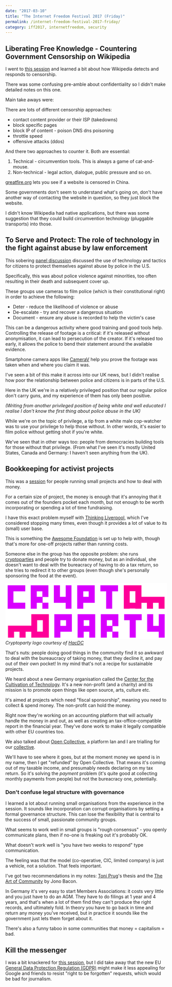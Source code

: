 ```yaml
---
date: "2017-03-10"
title: "The Internet Freedom Festival 2017 (Friday)"
permalink: /internet-freedom-festival-2017-friday/
category: iff2017, internetfreedom, security
---
```


## Liberating Free Knowledge - Countering Government Censorship on Wikipedia

I went to [this session][wikipedia-censorship-session] and learned a bit about how Wikipedia detects and responds to censorship.

There was some confusing pre-amble about confidentiality so I didn't make detailed notes on this one.

Main take aways were:

There are lots of different censorship approaches:

- contact content provider or their ISP (takedowns)
- block specific pages
- block IP of content - poison DNS dns poisoning
- throttle speed
- offensive attacks (ddos)

And there two approaches to counter it. Both are essential:

1. Technical - circumvention tools. This is always a game of cat-and-mouse.
2. Non-technical - legal action, dialogue, public pressure and so on.

[greatfire.org][greatfire] lets you see if a website is censored in China.

Some governments don't seem to understand what's going on, don't have another way of contacting the website in question, so they just block the website.

I didn't know Wikipedia had native applications, but there was some suggestion that they could build circumvention technology (pluggable transports) into those.

[wikipedia-censorship-session]: https://internetfreedomfestival.org/wiki/index.php/Liberating_Free_Knowledge_-_Countering_Government_Censorship_on_Wikipedia
[greatfire]: https://greatfire.org/

## To Serve and Protect: The role of technology in the fight against abuse by law enforcement

This sobering [panel discussion][serve-and-protect-session] discussed the use of technology and tactics for citizens to protect themselves against abuse by police in the U.S.

Specifically, this was about police violence against minorities, too often resulting in their death and subsequent cover up.

These groups use cameras to film police (which is their constitutional right) in order to achieve the following:

- Deter - reduce the likelihood of violence or abuse
- De-escalate - try and recover a dangerous situation
- Document - ensure any abuse is recorded to help the victim's case

This can be a dangerous activity where good training and good tools help. Controlling the release of footage is a critical: if it's released without anonymisation, it can lead to persecution of the creator. If it's released too early, it allows the police to bend their statement around the available evidence.

Smartphone camera apps like [CameraV][camerav] help you prove the footage was taken when and where you claim it was.

I've seen a bit of this make it across into our UK news, but I didn't realise how poor the relationship between police and citizens is in parts of the U.S.

Here in the UK we're in a relatively privileged position that our regular police don't carry guns, and my experience of them has only been positive.

*(Writing from another privileged position of being white and well educated I realise I don't know the first thing about police abuse in the UK)*

While we're on the topic of privilege, a tip from a white male cop-watcher was to use your privilege to help those without. In other words, it's easier to film police without getting shot if you're white.

 We've seen that in other ways too: people from democracies building tools for those without that privilege. (From what I've seen it's mostly United States, Canada and Germany: I haven't seen anything from the UK).

[serve-and-protect-session]: https://internetfreedomfestival.org/wiki/index.php/To_Serve_and_Protect:_Panel_discussion_on_the_role_of_technology_in_the_fight_against_abuse_by_law_enforcement
[camerav]: https://guardianproject.info/apps/camerav/

## Bookkeeping for activist projects

This was a [session][bookkeeping-session] for people running small projects and how to deal with money.

For a certain size of project, the money is enough that it's annoying that it comes out of the founders pocket each month, but not enough to be worth incorporating or spending a lot of time fundraising.

I have this exact problem myself with [Thinking Liverpool][thinking-liverpool], which I've considered stopping many times, even though it provides a lot of value to its (small) user base.

This is something the [Awesome Foundation][awesome-foundation] is set up to help with, though that's more for one-off projects rather than running costs.

Someone else in the group has the opposite problem: she runs [cryptoparties][cryptoparty] and people try to donate money, but as an individual, she doesn't want to deal with the bureacracy of having to do a tax return, so she tries to redirect it to other groups (even though she's personally sponsoring the food at the event).

![Cryptoparty logo](/img/cryptoparty-logo.png)
*Cryptoparty logo courtesy of [HacDC][hacdc]*

That's nuts: people doing good things in the community find it so awkward to deal with the bureaucracy of taking money, that they decline it, and pay out of their own pocket! In my mind that's not a recipe for sustainable projects.

We heard about a new Germany organisation called the [Center for the Cultivation of Technology][tech-cultivation]. It's a new non-profit (and a charity) and its mission is to promote open things like open source, arts, culture etc.

It's aimed at projects which need "fiscal sponsorship", meaning you need to collect & spend money. The non-profit can hold the money.

Right now they're working on an accounting platform that will actually handle the money in and out, as well as creating an tax-office-compatible report in the financial year. They've done work to make it legally compatible with other EU countries too.

We also talked about [Open Collective][open-collective], a platform Ian and I are trialling for our [collective][trill-collective].

We'll have to see where it goes, but at the moment money we spend is in my name, then I get "refunded" by Open Collective. That means it's coming out of my taxable income, and presumably needs declaring on my tax return. So it's solving the *payment* problem (it's quite good at collecting monthly payments from people) but not the bureacracy one, potentially.

### Don't confuse legal structure with governance

I learned a lot about running small organisations from the experience in the session. It sounds like incorporation can corrupt organisations by setting a formal governance structure. This can lose the flexibility that is central to the success of small, passionate community groups.

What seems to work well in small groups is "rough consensus" - you openly communicate plans, then if no-one is freaking out it's probably OK.

What doesn't work well is "you have two weeks to respond" type communication.

The feeling was that the model (co-operative, CIC, limited company) is just a vehicle, not a solution. That feels important.

I've got two recommendations in my notes: [Toni Prug][toni-prug]'s thesis and the [The Art of Community][the-art-of-community-book] by Jono Bacon.

In Germany it's very easy to start Members Associations: it costs very little and you just have to do an AGM. They have to do filings at 1 year and 4 years, and that's when a lot of them find they can't produce the right records, and ultimately fold. In theory you have to go back in time and return any money you've received, but in practice it sounds like the government just lets them forget about it.

There's also a funny taboo in some communities that money = capitalism = bad.

[bookkeeping-session]: https://internetfreedomfestival.org/wiki/index.php/Bookkeeping_for_activist_projects
[tech-cultivation]: https://techcultivation.org/
[thinking-liverpool]: https://www.thinkingliverpool.com
[awesome-foundation]: http://www.awesomefoundation.org/en
[cryptoparty]: https://cryptoparty.in
[hacdc]: http://www.hacdc.org/
[open-collective]: https://opencollective.com/
[trill-collective]: https://opencollective.com/trill
[the-art-of-community-book]: http://www.artofcommunityonline.org/
[toni-prug]: https://qmro.qmul.ac.uk/xmlui/handle/123456789/11751

## Kill the messenger

I was a bit knackered for [this session][kill-the-messenger-session], but I did take away that the new EU [General Data Protection Regulation (GDPR)][gdpr] might make it less appealing for Google and friends to resist "right to be forgotten" requests, which would be bad for journalism.

[kill-the-messenger-session]: https://internetfreedomfestival.org/wiki/index.php/Kill_the_Messenger:_Block,_Erase,_and_Delete_in_the_name_of_Freedom%3F
[gdpr]: https://ico.org.uk/for-organisations/data-protection-reform/overview-of-the-gdpr/




[iff]: https://internetfreedomfestival.org/
[iff-twitter]: https://twitter.com/internetff
[paul-twitter]: https://twitter.com/fawkesley
